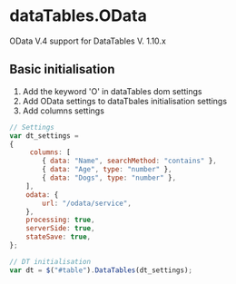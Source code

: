# dataTables.OData
OData V.4 support for DataTables V. 1.10.x

## Basic initialisation

1. Add the keyword 'O' in dataTables dom settings
2. Add OData settings to dataTbales initialisation settings
3. Add columns settings 

```javascript
// Settings
var dt_settings = 
{
	 columns: [
		{ data: "Name", searchMethod: "contains" },
		{ data: "Age", type: "number" },
		{ data: "Dogs", type: "number" },
	],
	odata: {
		url: "/odata/service",
	},
	processing: true,
	serverSide: true,
	stateSave: true,
};

// DT initialisation
var dt = $("#table").DataTables(dt_settings);

```
